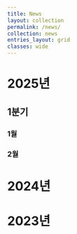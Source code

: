 ```yaml
---
title: News
layout: collection
permalink: /news/
collection: news
entries_layout: grid
classes: wide
---
```


# 2025년
## 1분기
### 1월
### 2월
# 2024년
# 2023년
